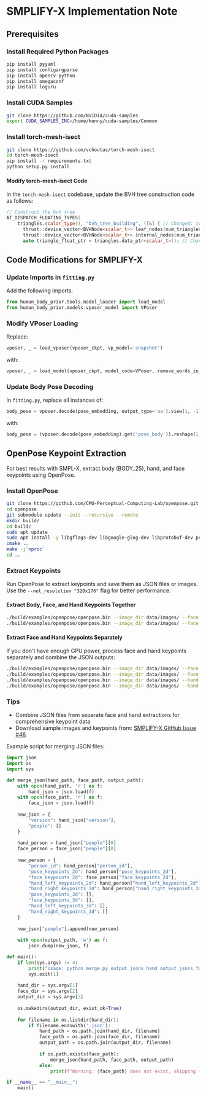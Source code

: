 # SMPLIFY-X Implementation Note

## Prerequisites

### Install Required Python Packages
```bash
pip install pyyaml
pip install configargparse
pip install opencv-python
pip install omegaconf
pip install loguru
```

### Install CUDA Samples
```bash
git clone https://github.com/NVIDIA/cuda-samples
export CUDA_SAMPLES_INC=/home/kenny/cuda-samples/Common
```

### Install torch-mesh-isect
```bash
git clone https://github.com/vchoutas/torch-mesh-isect
cd torch-mesh-isect
pip install -r requirements.txt
python setup.py install
```

#### Modify torch-mesh-isect Code
In the `torch-mesh-isect` codebase, update the BVH tree construction code as follows:
```cpp
// Construct the bvh tree
AT_DISPATCH_FLOATING_TYPES(
    triangles.scalar_type(), "bvh_tree_building", ([&] { // Changed: triangles.type() --> triangles.scalar_type()
      thrust::device_vector<BVHNode<scalar_t>> leaf_nodes(num_triangles);
      thrust::device_vector<BVHNode<scalar_t>> internal_nodes(num_triangles - 1);
      auto triangle_float_ptr = triangles.data_ptr<scalar_t>(); // Changed: data<scalar_t>() --> data_ptr<scalar_t>()
```

## Code Modifications for SMPLIFY-X

### Update Imports in `fitting.py`
Add the following imports:
```python
from human_body_prior.tools.model_loader import load_model
from human_body_prior.models.vposer_model import VPoser
```

### Modify VPoser Loading
Replace:
```python
vposer, _ = load_vposer(vposer_ckpt, vp_model='snapshot')
```
with:
```python
vposer, _ = load_model(vposer_ckpt, model_code=VPoser, remove_words_in_model_weights='vp_model.', disable_grad=True)
```

### Update Body Pose Decoding
In `fitting.py`, replace all instances of:
```python
body_pose = vposer.decode(pose_embedding, output_type='aa').view(1, -1) if use_vposer else None
```
with:
```python
body_pose = (vposer.decode(pose_embedding).get('pose_body')).reshape(1, -1) if use_vposer else None
```

## OpenPose Keypoint Extraction

For best results with SMPL-X, extract body (BODY_25), hand, and face keypoints using OpenPose.

### Install OpenPose
```bash
git clone https://github.com/CMU-Perceptual-Computing-Lab/openpose.git
cd openpose
git submodule update --init --recursive --remote
mkdir build/
cd build/
sudo apt update
sudo apt install -y libgflags-dev libgoogle-glog-dev libprotobuf-dev protobuf-compiler libopencv-dev libboost-all-dev libhdf5-dev libatlas-base-dev
cmake ..
make -j`nproc`
cd ..
```

### Extract Keypoints
Run OpenPose to extract keypoints and save them as JSON files or images. Use the `--net_resolution "320x176"` flag for better performance.

#### Extract Body, Face, and Hand Keypoints Together
```bash
./build/examples/openpose/openpose.bin --image_dir data/images/ --face --hand --write_json output_jsons/
./build/examples/openpose/openpose.bin --image_dir data/images/ --face --hand --write_images output_images/
```

#### Extract Face and Hand Keypoints Separately
If you don't have enough GPU power, process face and hand keypoints separately and combine the JSON outputs:
```bash
./build/examples/openpose/openpose.bin --image_dir data/images/ --face --write_json output_jsons_face/ --net_resolution "320x176"
./build/examples/openpose/openpose.bin --image_dir data/images/ --face --write_images output_images_face/ --net_resolution "320x176"
./build/examples/openpose/openpose.bin --image_dir data/images/ --hand --write_json output_jsons_hand/ --net_resolution "320x176"
./build/examples/openpose/openpose.bin --image_dir data/images/ --hand --write_images output_images_hand/ --net_resolution "320x176"
```

### Tips
- Combine JSON files from separate face and hand extractions for comprehensive keypoint data.
- Download sample images and keypoints from: [SMPLIFY-X GitHub Issue #46](https://github.com/vchoutas/smplify-x/issues/46).

Example script for merging JSON files:

```py
import json
import os
import sys

def merge_json(hand_path, face_path, output_path):
    with open(hand_path, 'r') as f:
        hand_json = json.load(f)
    with open(face_path, 'r') as f:
        face_json = json.load(f)
    
    new_json = {
        "version": hand_json["version"],
        "people": []
    }
    
    hand_person = hand_json["people"][0]
    face_person = face_json["people"][0]
    
    new_person = {
        "person_id": hand_person["person_id"],
        "pose_keypoints_2d": hand_person["pose_keypoints_2d"],
        "face_keypoints_2d": face_person["face_keypoints_2d"],
        "hand_left_keypoints_2d": hand_person["hand_left_keypoints_2d"],
        "hand_right_keypoints_2d": hand_person["hand_right_keypoints_2d"],
        "pose_keypoints_3d": [],
        "face_keypoints_3d": [],
        "hand_left_keypoints_3d": [],
        "hand_right_keypoints_3d": []
    }
    
    new_json["people"].append(new_person)
    
    with open(output_path, 'w') as f:
        json.dump(new_json, f)

def main():
    if len(sys.argv) != 4:
        print("Usage: python merge.py output_jsons_hand output_jsons_face output_jsons_keypoints")
        sys.exit(1)
    
    hand_dir = sys.argv[1]
    face_dir = sys.argv[2]
    output_dir = sys.argv[3]
    
    os.makedirs(output_dir, exist_ok=True)
    
    for filename in os.listdir(hand_dir):
        if filename.endswith('.json'):
            hand_path = os.path.join(hand_dir, filename)
            face_path = os.path.join(face_dir, filename)
            output_path = os.path.join(output_dir, filename)
            
            if os.path.exists(face_path):
                merge_json(hand_path, face_path, output_path)
            else:
                print(f"Warning: {face_path} does not exist, skipping {filename}")

if __name__ == "__main__":
    main()
```
